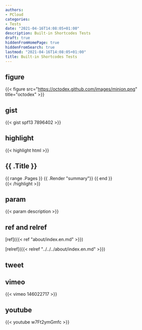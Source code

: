 ```yaml
---
authors:
- PCloud
categories:
- Tests
date: "2021-04-16T14:08:05+01:00"
description: Built-in Shortcodes Tests
draft: true
hiddenFromHomePage: true
hiddenFromSearch: true
lastmod: "2021-04-16T14:08:05+01:00"
title: Built-in Shortcodes Tests
---
```


<!--more-->

## figure

{{< figure src="https://octodex.github.com/images/minion.png" title="octodex" >}}

## gist

{{< gist spf13 7896402 >}}

## highlight

{{< highlight html >}}
<section id="main">
    <div>
        <h1 id="title">{{ .Title }}</h1>
        {{ range .Pages }}
            {{ .Render "summary"}}
        {{ end }}
    </div>
</section>
{{< /highlight >}}

## param

{{< param description >}}

## ref and relref

[ref]({{< ref "about/index.en.md" >}})

[relref]({{< relref "../../../about/index.en.md" >}})

## tweet

## vimeo

{{< vimeo 146022717 >}}

## youtube

{{< youtube w7Ft2ymGmfc >}}
